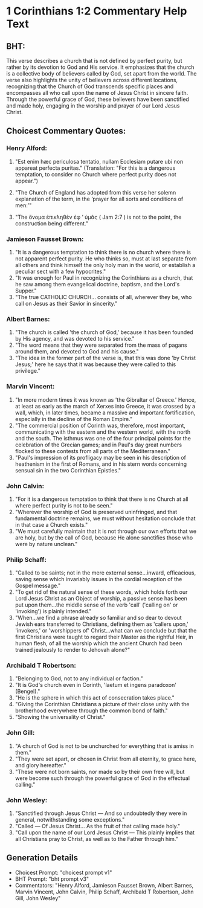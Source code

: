 # 1 Corinthians 1:2 Commentary Help Text

## BHT:
This verse describes a church that is not defined by perfect purity, but rather by its devotion to God and His service. It emphasizes that the church is a collective body of believers called by God, set apart from the world. The verse also highlights the unity of believers across different locations, recognizing that the Church of God transcends specific places and encompasses all who call upon the name of Jesus Christ in sincere faith. Through the powerful grace of God, these believers have been sanctified and made holy, engaging in the worship and prayer of our Lord Jesus Christ.

## Choicest Commentary Quotes:
### Henry Alford:
1. "Est enim hæc periculosa tentatio, nullam Ecclesiam putare ubi non appareat perfecta puritas." (Translation: "For this is a dangerous temptation, to consider no Church where perfect purity does not appear.")

2. "The Church of England has adopted from this verse her solemn explanation of the term, in the ‘prayer for all sorts and conditions of men:’" 

3. "The ὄνομα ἐπικληθὲν ἐφ ʼ ὑμᾶς ( Jam 2:7 ) is not to the point, the construction being different."

### Jamieson Fausset Brown:
1. "It is a dangerous temptation to think there is no church where there is not apparent perfect purity. He who thinks so, must at last separate from all others and think himself the only holy man in the world, or establish a peculiar sect with a few hypocrites." 
2. "It was enough for Paul in recognizing the Corinthians as a church, that he saw among them evangelical doctrine, baptism, and the Lord's Supper." 
3. "The true CATHOLIC CHURCH... consists of all, wherever they be, who call on Jesus as their Savior in sincerity."

### Albert Barnes:
1. "The church is called 'the church of God,' because it has been founded by His agency, and was devoted to his service."
2. "The word means that they were separated from the mass of pagans around them, and devoted to God and his cause."
3. "The idea in the former part of the verse is, that this was done 'by Christ Jesus;' here he says that it was because they were called to this privilege."

### Marvin Vincent:
1. "In more modern times it was known as 'the Gibraltar of Greece.' Hence, at least as early as the march of Xerxes into Greece, it was crossed by a wall, which, in later times, became a massive and important fortification, especially in the decline of the Roman Empire."
2. "The commercial position of Corinth was, therefore, most important, communicating with the eastern and the western world, with the north and the south. The isthmus was one of the four principal points for the celebration of the Grecian games; and in Paul's day great numbers flocked to these contests from all parts of the Mediterranean."
3. "Paul's impression of its profligacy may be seen in his description of heathenism in the first of Romans, and in his stern words concerning sensual sin in the two Corinthian Epistles."

### John Calvin:
1. "For it is a dangerous temptation to think that there is no Church at all where perfect purity is not to be seen."
2. "Wherever the worship of God is preserved uninfringed, and that fundamental doctrine remains, we must without hesitation conclude that in that case a Church exists."
3. "We must carefully maintain that it is not through our own efforts that we are holy, but by the call of God, because He alone sanctifies those who were by nature unclean."

### Philip Schaff:
1. "Called to be saints; not in the mere external sense...inward, efficacious, saving sense which invariably issues in the cordial reception of the Gospel message." 
2. "To get rid of the natural sense of these words, which holds forth our Lord Jesus Christ as an Object of worship, a passive sense has been put upon them...the middle sense of the verb 'call' ('calling on' or 'invoking') is plainly intended."
3. "When...we find a phrase already so familiar and so dear to devout Jewish ears transferred to Christians, defining them as 'callers upon,' 'invokers,' or 'worshippers of' Christ...what can we conclude but that the first Christians were taught to regard their Master as the rightful Heir, in human flesh, of all the worship which the ancient Church had been trained jealously to render to Jehovah alone?"

### Archibald T Robertson:
1. "Belonging to God, not to any individual or faction."
2. "It is God's church even in Corinth, 'laetum et ingens paradoxon' (Bengel)."
3. "He is the sphere in which this act of consecration takes place."
4. "Giving the Corinthian Christians a picture of their close unity with the brotherhood everywhere through the common bond of faith."
5. "Showing the universality of Christ."

### John Gill:
1. "A church of God is not to be unchurched for everything that is amiss in them."
2. "They were set apart, or chosen in Christ from all eternity, to grace here, and glory hereafter."
3. "These were not born saints, nor made so by their own free will, but were become such through the powerful grace of God in the effectual calling."

### John Wesley:
1. "Sanctified through Jesus Christ — And so undoubtedly they were in general, notwithstanding some exceptions."
2. "Called — Of Jesus Christ... As the fruit of that calling made holy."
3. "Call upon the name of our Lord Jesus Christ — This plainly implies that all Christians pray to Christ, as well as to the Father through him."


## Generation Details
- Choicest Prompt: "choicest prompt v1"
- BHT Prompt: "bht prompt v3"
- Commentators: "Henry Alford, Jamieson Fausset Brown, Albert Barnes, Marvin Vincent, John Calvin, Philip Schaff, Archibald T Robertson, John Gill, John Wesley"
